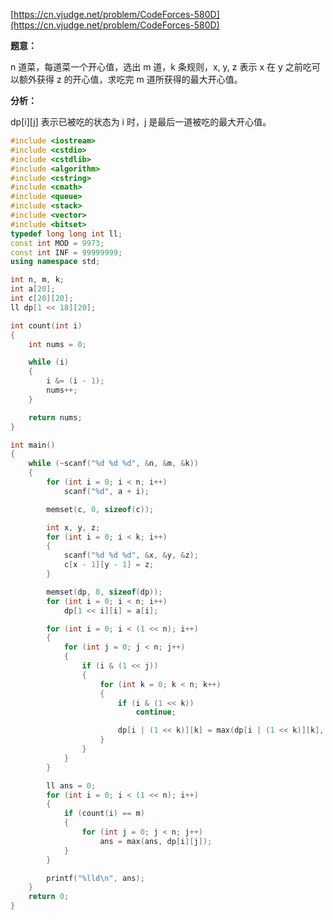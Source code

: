 [https://cn.vjudge.net/problem/CodeForces-580D](https://cn.vjudge.net/problem/CodeForces-580D)

**题意：**

n 道菜，每道菜一个开心值，选出 m 道，k 条规则，x, y, z 表示 x 在 y 之前吃可以额外获得 z 的开心值，求吃完 m 道所获得的最大开心值。

**分析：**

dp[i][j] 表示已被吃的状态为 i 时，j 是最后一道被吃的最大开心值。

```c++
#include <iostream>
#include <cstdio>
#include <cstdlib>
#include <algorithm>
#include <cstring>
#include <cmath>
#include <queue>
#include <stack>
#include <vector>
#include <bitset>
typedef long long int ll;
const int MOD = 9973;
const int INF = 99999999;
using namespace std;

int n, m, k;
int a[20];
int c[20][20];
ll dp[1 << 18][20];

int count(int i)
{
	int nums = 0;

	while (i)
	{
		i &= (i - 1);
		nums++;
	}

	return nums;
}

int main()
{
	while (~scanf("%d %d %d", &n, &m, &k))
	{
		for (int i = 0; i < n; i++)
			scanf("%d", a + i);

		memset(c, 0, sizeof(c));

		int x, y, z;
		for (int i = 0; i < k; i++)
		{
			scanf("%d %d %d", &x, &y, &z);
			c[x - 1][y - 1] = z;
		}

		memset(dp, 0, sizeof(dp));
		for (int i = 0; i < n; i++)
			dp[1 << i][i] = a[i];

		for (int i = 0; i < (1 << n); i++)
		{
			for (int j = 0; j < n; j++)
			{
				if (i & (1 << j))
				{
					for (int k = 0; k < n; k++)
					{
						if (i & (1 << k))
							continue;

						dp[i | (1 << k)][k] = max(dp[i | (1 << k)][k], dp[i][j] + c[j][k] + a[k]);
					}
				}
			}
		}

		ll ans = 0;
		for (int i = 0; i < (1 << n); i++)
		{
			if (count(i) == m)
			{
				for (int j = 0; j < n; j++)
					ans = max(ans, dp[i][j]);
			}
		}

		printf("%lld\n", ans);
	}
	return 0;
}
```

